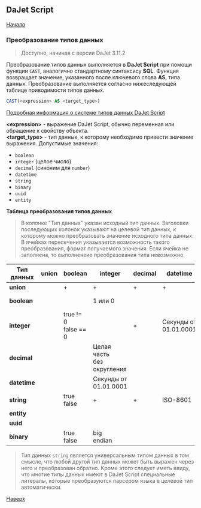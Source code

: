 ## DaJet Script

[Начало](https://github.com/zhichkin/dajet/tree/main/doc/dajet-script/README.md)

### Преобразование типов данных

> Доступно, начиная с версии DaJet 3.11.2

Преобразование типов данных выполняется в **DaJet Script** при помощи функции ```CAST```, аналогично стандартному синтаксису **SQL**. Функция возвращает значение, указанного после ключевого слова **AS**, типа данных. Преобразование выполняется согласно нижеследующей таблице приводимости типов данных.

```SQL
CAST(<expression> AS <target_type>)
```
[Подробная информация о системе типов данных DaJet Script](https://github.com/zhichkin/dajet/blob/main/doc/dajet-script/data-type-system/README.md)

**\<expression\>** - выражение DaJet Script, обычно переменная или обращение к свойству объекта.<br>
**\<target_type\>** - тип данных, к которому необходимо привести значение выражения. Допустимые значения:
- ```boolean```
- ```integer``` (целое число)
- ```decimal``` (синоним для ```number```)
- ```datetime```
- ```string```
- ```binary```
- ```uuid```
- ```entity```

**Таблица преобразования типов данных**

> В колонке "Тип данных" указан исходный тип данных. Заголовки последующих колонок указывают на целевой тип данных, к которому можно преобразовать значение исходного типа данных. В ячейках пересечения указывается возможность такого преобразования, формат получаемого значения. Если ячейка не заполнена, то выполненеие преобразования типа невозможно.

|Тип<br>данных|**union**|**boolean**|**integer**|**decimal**|**datetime**|**string**|**entity**|**uuid**|**binary**|
|---|---|---|---|---|---|---|---|---|---|
|**union**||+|+|+|+|+|+|||
|**boolean**|||1 или 0|||"true"<br>"false"|||0x01<br>0x00|
|**integer**||true != 0<br>false == 0||+|Секунды от<br>01.01.0001|+|||big<br>endian|
|**decimal**|||Целая часть<br>без округления|||+||||
|**datetime**|||Секунды от<br>01.01.0001|||ISO-8601||||
|**string**||true<br>false|+|+|ISO-8601||+|+|UTF-8|
|**entity**||||||{int:uuid}||||
|**uuid**||||||+|||+|
|**binary**||true<br>false|big<br>endian|||UTF-8||+||

> Тип данных ```string``` является универсальным типом данных в том смысле, что любой другой тип данных может быть выражен через него и преобразован обратно. Кроме этого следует иметь ввиду, что многие типы данных имеют в DaJet Script специальные литералы, которые преобразуются парсером языка в целевой тип автоматически.

[Наверх](#преобразование-типов-данных)
